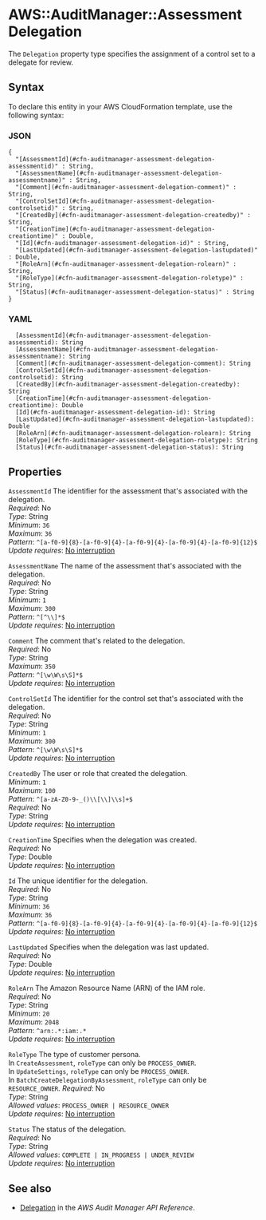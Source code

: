 # AWS::AuditManager::Assessment Delegation<a name="aws-properties-auditmanager-assessment-delegation"></a>

The `Delegation` property type specifies the assignment of a control set to a delegate for review\.

## Syntax<a name="aws-properties-auditmanager-assessment-delegation-syntax"></a>

To declare this entity in your AWS CloudFormation template, use the following syntax:

### JSON<a name="aws-properties-auditmanager-assessment-delegation-syntax.json"></a>

```
{
  "[AssessmentId](#cfn-auditmanager-assessment-delegation-assessmentid)" : String,
  "[AssessmentName](#cfn-auditmanager-assessment-delegation-assessmentname)" : String,
  "[Comment](#cfn-auditmanager-assessment-delegation-comment)" : String,
  "[ControlSetId](#cfn-auditmanager-assessment-delegation-controlsetid)" : String,
  "[CreatedBy](#cfn-auditmanager-assessment-delegation-createdby)" : String,
  "[CreationTime](#cfn-auditmanager-assessment-delegation-creationtime)" : Double,
  "[Id](#cfn-auditmanager-assessment-delegation-id)" : String,
  "[LastUpdated](#cfn-auditmanager-assessment-delegation-lastupdated)" : Double,
  "[RoleArn](#cfn-auditmanager-assessment-delegation-rolearn)" : String,
  "[RoleType](#cfn-auditmanager-assessment-delegation-roletype)" : String,
  "[Status](#cfn-auditmanager-assessment-delegation-status)" : String
}
```

### YAML<a name="aws-properties-auditmanager-assessment-delegation-syntax.yaml"></a>

```
  [AssessmentId](#cfn-auditmanager-assessment-delegation-assessmentid): String
  [AssessmentName](#cfn-auditmanager-assessment-delegation-assessmentname): String
  [Comment](#cfn-auditmanager-assessment-delegation-comment): String
  [ControlSetId](#cfn-auditmanager-assessment-delegation-controlsetid): String
  [CreatedBy](#cfn-auditmanager-assessment-delegation-createdby): String
  [CreationTime](#cfn-auditmanager-assessment-delegation-creationtime): Double
  [Id](#cfn-auditmanager-assessment-delegation-id): String
  [LastUpdated](#cfn-auditmanager-assessment-delegation-lastupdated): Double
  [RoleArn](#cfn-auditmanager-assessment-delegation-rolearn): String
  [RoleType](#cfn-auditmanager-assessment-delegation-roletype): String
  [Status](#cfn-auditmanager-assessment-delegation-status): String
```

## Properties<a name="aws-properties-auditmanager-assessment-delegation-properties"></a>

`AssessmentId` <a name="cfn-auditmanager-assessment-delegation-assessmentid"></a>
The identifier for the assessment that's associated with the delegation\.  
_Required_: No  
_Type_: String  
_Minimum_: `36`  
_Maximum_: `36`  
_Pattern_: `^[a-f0-9]{8}-[a-f0-9]{4}-[a-f0-9]{4}-[a-f0-9]{4}-[a-f0-9]{12}$`  
_Update requires_: [No interruption](https://docs.aws.amazon.com/AWSCloudFormation/latest/UserGuide/using-cfn-updating-stacks-update-behaviors.html#update-no-interrupt)

`AssessmentName` <a name="cfn-auditmanager-assessment-delegation-assessmentname"></a>
The name of the assessment that's associated with the delegation\.  
_Required_: No  
_Type_: String  
_Minimum_: `1`  
_Maximum_: `300`  
_Pattern_: `^[^\\]*$`  
_Update requires_: [No interruption](https://docs.aws.amazon.com/AWSCloudFormation/latest/UserGuide/using-cfn-updating-stacks-update-behaviors.html#update-no-interrupt)

`Comment` <a name="cfn-auditmanager-assessment-delegation-comment"></a>
The comment that's related to the delegation\.  
_Required_: No  
_Type_: String  
_Maximum_: `350`  
_Pattern_: `^[\w\W\s\S]*$`  
_Update requires_: [No interruption](https://docs.aws.amazon.com/AWSCloudFormation/latest/UserGuide/using-cfn-updating-stacks-update-behaviors.html#update-no-interrupt)

`ControlSetId` <a name="cfn-auditmanager-assessment-delegation-controlsetid"></a>
The identifier for the control set that's associated with the delegation\.  
_Required_: No  
_Type_: String  
_Minimum_: `1`  
_Maximum_: `300`  
_Pattern_: `^[\w\W\s\S]*$`  
_Update requires_: [No interruption](https://docs.aws.amazon.com/AWSCloudFormation/latest/UserGuide/using-cfn-updating-stacks-update-behaviors.html#update-no-interrupt)

`CreatedBy` <a name="cfn-auditmanager-assessment-delegation-createdby"></a>
The user or role that created the delegation\.  
_Minimum_: `1`  
_Maximum_: `100`  
_Pattern_: `^[a-zA-Z0-9-_()\\[\\]\\s]+$`  
_Required_: No  
_Type_: String  
_Update requires_: [No interruption](https://docs.aws.amazon.com/AWSCloudFormation/latest/UserGuide/using-cfn-updating-stacks-update-behaviors.html#update-no-interrupt)

`CreationTime` <a name="cfn-auditmanager-assessment-delegation-creationtime"></a>
Specifies when the delegation was created\.  
_Required_: No  
_Type_: Double  
_Update requires_: [No interruption](https://docs.aws.amazon.com/AWSCloudFormation/latest/UserGuide/using-cfn-updating-stacks-update-behaviors.html#update-no-interrupt)

`Id` <a name="cfn-auditmanager-assessment-delegation-id"></a>
The unique identifier for the delegation\.  
_Required_: No  
_Type_: String  
_Minimum_: `36`  
_Maximum_: `36`  
_Pattern_: `^[a-f0-9]{8}-[a-f0-9]{4}-[a-f0-9]{4}-[a-f0-9]{4}-[a-f0-9]{12}$`  
_Update requires_: [No interruption](https://docs.aws.amazon.com/AWSCloudFormation/latest/UserGuide/using-cfn-updating-stacks-update-behaviors.html#update-no-interrupt)

`LastUpdated` <a name="cfn-auditmanager-assessment-delegation-lastupdated"></a>
Specifies when the delegation was last updated\.  
_Required_: No  
_Type_: Double  
_Update requires_: [No interruption](https://docs.aws.amazon.com/AWSCloudFormation/latest/UserGuide/using-cfn-updating-stacks-update-behaviors.html#update-no-interrupt)

`RoleArn` <a name="cfn-auditmanager-assessment-delegation-rolearn"></a>
The Amazon Resource Name \(ARN\) of the IAM role\.  
_Required_: No  
_Type_: String  
_Minimum_: `20`  
_Maximum_: `2048`  
_Pattern_: `^arn:.*:iam:.*`  
_Update requires_: [No interruption](https://docs.aws.amazon.com/AWSCloudFormation/latest/UserGuide/using-cfn-updating-stacks-update-behaviors.html#update-no-interrupt)

`RoleType` <a name="cfn-auditmanager-assessment-delegation-roletype"></a>
The type of customer persona\.  
In `CreateAssessment`, `roleType` can only be `PROCESS_OWNER`\.  
In `UpdateSettings`, `roleType` can only be `PROCESS_OWNER`\.  
In `BatchCreateDelegationByAssessment`, `roleType` can only be `RESOURCE_OWNER`\.
_Required_: No  
_Type_: String  
_Allowed values_: `PROCESS_OWNER | RESOURCE_OWNER`  
_Update requires_: [No interruption](https://docs.aws.amazon.com/AWSCloudFormation/latest/UserGuide/using-cfn-updating-stacks-update-behaviors.html#update-no-interrupt)

`Status` <a name="cfn-auditmanager-assessment-delegation-status"></a>
The status of the delegation\.  
_Required_: No  
_Type_: String  
_Allowed values_: `COMPLETE | IN_PROGRESS | UNDER_REVIEW`  
_Update requires_: [No interruption](https://docs.aws.amazon.com/AWSCloudFormation/latest/UserGuide/using-cfn-updating-stacks-update-behaviors.html#update-no-interrupt)

## See also<a name="aws-properties-auditmanager-assessment-delegation--seealso"></a>

- [Delegation](https://docs.aws.amazon.com/audit-manager/latest/APIReference/API_Delegation.html) in the _AWS Audit Manager API Reference_\.
